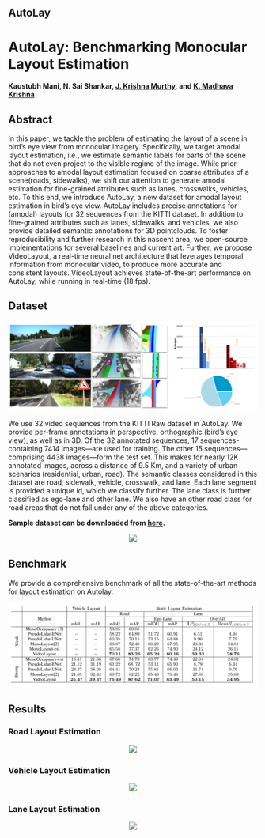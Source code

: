 ## AutoLay
# AutoLay: Benchmarking Monocular Layout Estimation
#### Kaustubh Mani, N. Sai Shankar, [J. Krishna Murthy](https://krrish94.github.io), and [K. Madhava Krishna](http://robotics.iiit.ac.in)


## Abstract

In this paper, we tackle the problem of estimating the layout of a scene in bird’s eye view from monocular imagery.
Specifically, we target amodal layout estimation, i.e., we estimate semantic labels for parts of the scene that do not even project to the visible regime of the image. While prior approaches to amodal layout estimation focused on coarse attributes of a scene(roads, sidewalks), we shift our attention to generate amodal estimation for fine-grained atrributes such as lanes, crosswalks, vehicles, etc. To this end, we introduce AutoLay, a new dataset for amodal layout estimation in bird’s eye view. AutoLay includes precise annotations for (amodal) layouts for 32 sequences from the KITTI dataset. In addition to fine-grained attributes such as lanes, sidewalks, and vehicles, we also provide detailed semantic annotations for 3D pointclouds. To foster reproducibility and further research in this nascent area, we open-source implementations for several baselines and current art. Further, we propose VideoLayout, a real-time neural net architecture that leverages temporal information from monocular video, to produce more accurate and consistent layouts. VideoLayout achieves state-of-the-art performance on AutoLay, while running in real-time (18 fps).


## Dataset

<p align="center">
    <img src="figs/sample_dataset_3.png" />
</p>

We use 32 video sequences from the KITTI Raw dataset in AutoLay. We provide per-frame annotations
in perspective, orthographic (bird’s eye view), as well as in 3D. Of the 32 annotated sequences, 17 sequences-containing 7414 images—are used for training. The other 15 sequences—comprising 4438 images—form the test set. This makes for nearly 12K annotated images, across a distance of 9.5 Km, and a variety of urban scenarios (residential, urban, road). The semantic classes considered in this dataset are road, sidewalk, vehicle, crosswalk, and lane. Each lane segment is provided a unique id, which we classify further. The lane class is further classified as ego-lane and other lane. We also have an other road class for road areas that do not fall under any of the above categories.

**Sample dataset can be downloaded from [here](https://drive.google.com/file/d/1u7EQJEM9nmDeLuMd4AvcqllJUWOAQ3rS/view?usp=sharing).**



<p align="center">
    <img src="figs/dataset_final.gif" />
</p>



## Benchmark 

We provide a comprehensive benchmark of all the state-of-the-art methods for layout estimation on Autolay. 


<p align="center">
    <img src="figs/autolay_benchmark.png" />
</p>


## Results

### Road Layout Estimation


<p align="center">
    <img src="figs/road01.gif" />
</p>

### Vehicle Layout Estimation


<p align="center">
    <img src="figs/vehicle01.gif" />
</p>

### Lane Layout Estimation

<p align="center">
    <img src="figs/lane01.gif" />
</p>

